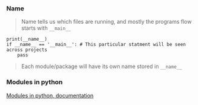 ### Name
> Name tells us which files are running, and mostly  the programs flow starts with ```__main__ ```
``` 
print(__name__)
if __name__ == '__main__': # This particular statment will be seen across projects
    pass 
``` 
> Each module/package will have its own name stored in ```__name__```


### Modules in python
[Modules in python, documentation](https://docs.python.org/3/py-modindex.html)

